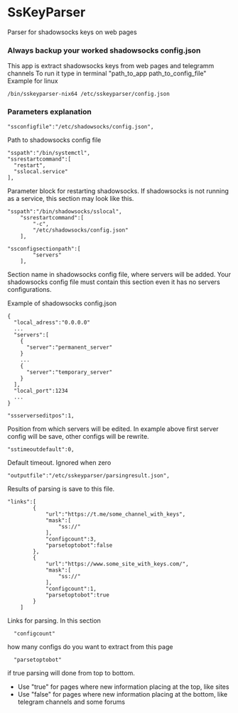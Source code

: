 # SsKeyParser
Parser for shadowsocks keys on web pages

### Always backup your worked shadowsocks config.json 

This app is extract shadowsocks keys from web pages and telegramm channels
To run it type in terminal "path_to_app path_to_config_file"
Example for linux
```
/bin/sskeyparser-nix64 /etc/sskeyparser/config.json
```
### Parameters explanation
```
"ssconfigfile":"/etc/shadowsocks/config.json",
```
Path to shadowsocks config file
```
"sspath":"/bin/systemctl",
"ssrestartcommand":[
  "restart",
  "sslocal.service"
],
```
Parameter block for restarting shadowsocks. If shadowsocks is not running as a service, this section may look like this.
```
"sspath":"/bin/shadowsocks/sslocal",
    "ssrestartcommand":[
        "-c",
        "/etc/shadowsocks/config.json"
    ],
```

```
"ssconfigsectionpath":[
        "servers"
    ],
```
Section name in shadowsocks config file, where servers will be added. Your shadowsocks config file must contain this section even it has no servers configurations.

Example of shadowsocks config.json
```
{
  "local_adress":"0.0.0.0"
  ...
  "servers":[
    {
      "server":"permanent_server"
    }
    ...
    {
      "server":"temporary_server"
    }
  ],
  "local_port":1234
  ...
}
```

```
"ssserverseditpos":1,
```
Position from which servers will be edited. In example above first server config will be save, other configs will be rewrite.
```
"sstimeoutdefault":0,
```
Default timeout. Ignored when zero
```
"outputfile":"/etc/sskeyparser/parsingresult.json",
```
Results of parsing is save to this file.
```
"links":[
        {
            "url":"https://t.me/some_channel_with_keys",
            "mask":[
                "ss://"
            ],
            "configcount":3,
            "parsetoptobot":false 
        },
        {
            "url":"https://www.some_site_with_keys.com/",
            "mask":[
                "ss://"
            ],
            "configcount":1,
            "parsetoptobot":true 
        }
    ]
```
Links for parsing. In this section 
```
  "configcount" 
```
how many configs do you want to extract from this page
```
  "parsetoptobot"
```
if true parsing will done from top to bottom. 
- Use "true" for pages where new information placing at the top, like sites
- Use "false" for pages where new information placing at the bottom, like telegram channels and some forums
